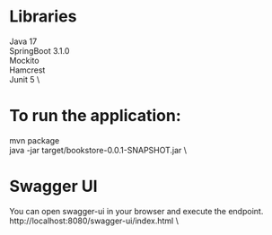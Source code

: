 # Libraries
Java 17 \
SpringBoot 3.1.0 \
Mockito \
Hamcrest \
Junit 5 \


# To run the application:
mvn package \
java -jar target/bookstore-0.0.1-SNAPSHOT.jar \


# Swagger UI
You can open swagger-ui in your browser and execute the endpoint. \
http://localhost:8080/swagger-ui/index.html \







